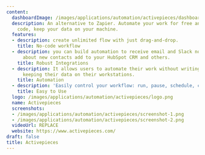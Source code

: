 ```yaml
---
content:
  dashboardImage: /images/applications/automation/activepieces/dashboard.png
  description: An alternative to Zapier. Automate your work for free and without writing
    code, keep your data on your machine.
  features:
  - description: create unlimited flow with just drag-and-drop.
    title: No-code workflow
  - description: you can build automation to receive email and Slack notifications
      about new contacts add to your HubSpot CRM and others.
    title: Robust Integrations
  - description: It allows users to automate their work without writing code while
      keeping their data on their workstations.
    title: Automation
  - description: 'Easily control your workflow: run, pause, schedule, clone'
    title: Easy to Use
  logo: /images/applications/automation/activepieces/logo.png
  name: Activepieces
  screenshots:
  - /images/applications/automation/activepieces/screenshot-1.png
  - /images/applications/automation/activepieces/screenshot-2.png
  videoUrl: REPLACE
  website: https://www.activepieces.com/
draft: false
title: Activepieces
---
```


